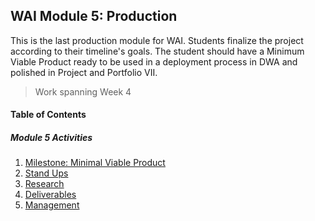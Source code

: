 ## WAI Module 5: Production

This is the last production module for WAI. Students finalize the project according to their timeline's goals. The student should have a Minimum Viable Product ready to be used in a deployment process in DWA and polished in Project and Portfolio VII.

> Work spanning Week 4

#### Table of Contents

##### Module 5 Activities
1. [Milestone: Minimal Viable Product](./Milestone-4.md)
2. [Stand Ups](./StandUp.md)
3. [Research](./Research.md)
4. [Deliverables](./Deliverables.md)
5. [Management](./Management.md)
